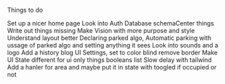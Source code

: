 Things to do

Set up a nicer home page
Look into Auth
Database schemaCenter things
Write out things missing
Make Vision with more purpose and style
Understand layout better
Declaring parked algo,
Automatic parking with ussage of parked algo and setting anything it sees
Look into sounds and a logo
Add a history blog
UI Settings, set to color blind
remove border
Make UI State different for ui only things booleans list
Slow delay with tailwind
Add a hanler for area and maybe put it in state with toogled if occupied or not
